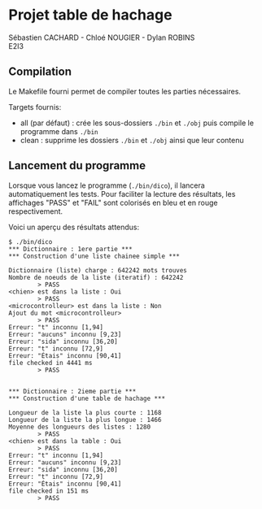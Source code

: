 # Projet table de hachage

Sébastien CACHARD - Chloé NOUGIER - Dylan ROBINS  
E2I3

## Compilation

Le Makefile fourni permet de compiler toutes les parties nécessaires.

Targets fournis:  
+ all (par défaut) : crée les sous-dossiers `./bin` et `./obj` puis compile le
                     programme dans `./bin`  
+ clean : supprime les dossiers `./bin` et `./obj` ainsi que leur contenu

## Lancement du programme

Lorsque vous lancez le programme (`./bin/dico`), il lancera automatiquement les
tests. Pour faciliter la lecture des résultats, les affichages "PASS" et "FAIL"
sont colorisés en bleu et en rouge respectivement.

Voici un aperçu des résultats attendus:

```
$ ./bin/dico 
*** Dictionnaire : 1ere partie ***
*** Construction d'une liste chainee simple ***

Dictionnaire (liste) charge : 642242 mots trouves
Nombre de noeuds de la liste (iteratif) : 642242
        > PASS
<chien> est dans la liste : Oui
        > PASS
<microcontrolleur> est dans la liste : Non
Ajout du mot <microcontrolleur>
        > PASS
Erreur: "t" inconnu [1,94]
Erreur: "aucuns" inconnu [9,23]
Erreur: "sida" inconnu [36,20]
Erreur: "t" inconnu [72,9]
Erreur: "Étais" inconnu [90,41]
file checked in 4441 ms
        > PASS


*** Dictionnaire : 2ieme partie ***
*** Construction d'une table de hachage ***

Longueur de la liste la plus courte : 1168
Longueur de la liste la plus longue : 1466
Moyenne des longueurs des listes : 1280
        > PASS
<chien> est dans la table : Oui
        > PASS
Erreur: "t" inconnu [1,94]
Erreur: "aucuns" inconnu [9,23]
Erreur: "sida" inconnu [36,20]
Erreur: "t" inconnu [72,9]
Erreur: "Étais" inconnu [90,41]
file checked in 151 ms
        > PASS
```